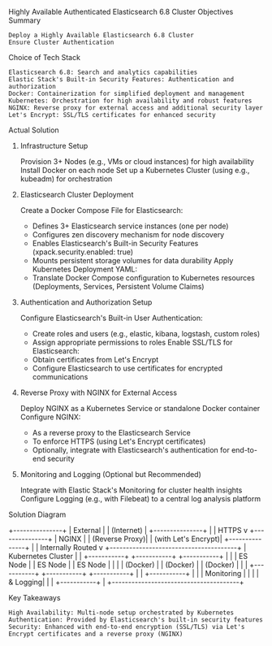 Highly Available Authenticated Elasticsearch 6.8 Cluster
Objectives Summary

    Deploy a Highly Available Elasticsearch 6.8 Cluster
    Ensure Cluster Authentication

Choice of Tech Stack

    Elasticsearch 6.8: Search and analytics capabilities
    Elastic Stack's Built-in Security Features: Authentication and authorization
    Docker: Containerization for simplified deployment and management
    Kubernetes: Orchestration for high availability and robust features
    NGINX: Reverse proxy for external access and additional security layer
    Let's Encrypt: SSL/TLS certificates for enhanced security

Actual Solution
1. Infrastructure Setup

    Provision 3+ Nodes (e.g., VMs or cloud instances) for high availability
    Install Docker on each node
    Set up a Kubernetes Cluster (using e.g., kubeadm) for orchestration

2. Elasticsearch Cluster Deployment

    Create a Docker Compose File for Elasticsearch:
    + Defines 3+ Elasticsearch service instances (one per node)
    + Configures zen discovery mechanism for node discovery
    + Enables Elasticsearch's Built-in Security Features (xpack.security.enabled: true)
    + Mounts persistent storage volumes for data durability
    Apply Kubernetes Deployment YAML:
    + Translate Docker Compose configuration to Kubernetes resources (Deployments, Services, Persistent Volume Claims)

3. Authentication and Authorization Setup

    Configure Elasticsearch's Built-in User Authentication:
    + Create roles and users (e.g., elastic, kibana, logstash, custom roles)
    + Assign appropriate permissions to roles
    Enable SSL/TLS for Elasticsearch:
    + Obtain certificates from Let's Encrypt
    + Configure Elasticsearch to use certificates for encrypted communications

4. Reverse Proxy with NGINX for External Access

    Deploy NGINX as a Kubernetes Service or standalone Docker container
    Configure NGINX:
    + As a reverse proxy to the Elasticsearch Service
    + To enforce HTTPS (using Let's Encrypt certificates)
    + Optionally, integrate with Elasticsearch's authentication for end-to-end security

5. Monitoring and Logging (Optional but Recommended)

    Integrate with Elastic Stack's Monitoring for cluster health insights
    Configure Logging (e.g., with Filebeat) to a central log analysis platform

Solution Diagram

+---------------+
|  External   |
|  (Internet)  |
+---------------+
       |
       |  HTTPS
       v
+---------------+
|  NGINX      |
|  (Reverse Proxy)|
|  (with Let's Encrypt)|
+---------------+
       |
       |  Internally Routed
       v
+---------------------------------------+
|              Kubernetes Cluster       |
|  +-----------+  +-----------+  +-----------+  |
|  |  ES Node  |  |  ES Node  |  |  ES Node  |  |
|  |  (Docker) |  |  (Docker) |  |  (Docker) |  |
|  +-----------+  +-----------+  +-----------+  |
|  +-----------+                                  |
|  | Monitoring |                                  |
|  |  & Logging|                                  |
|  +-----------+                                  |
+---------------------------------------+

Key Takeaways

    High Availability: Multi-node setup orchestrated by Kubernetes
    Authentication: Provided by Elasticsearch's built-in security features
    Security: Enhanced with end-to-end encryption (SSL/TLS) via Let's Encrypt certificates and a reverse proxy (NGINX)
